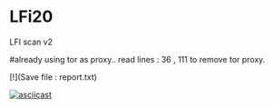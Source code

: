 # LFi20
LFI scan v2

#already using tor as proxy.. read lines : 36 , 111 to remove tor proxy.

[!](Save file : report.txt)

[![asciicast](https://asciinema.org/a/kfOKBwNDuTTKJ9lcU2WMHkKXy.svg)](https://asciinema.org/a/kfOKBwNDuTTKJ9lcU2WMHkKXy?autoplay=1)
